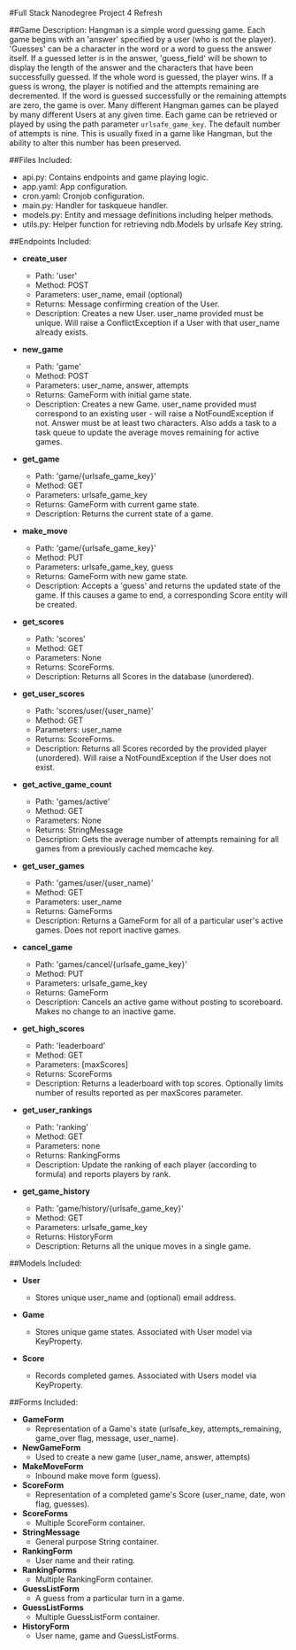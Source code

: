 #Full Stack Nanodegree Project 4 Refresh

##Game Description:
Hangman is a simple word guessing game. Each game begins with an 'answer'
specified by a user (who is not the player). 'Guesses' can be a character in
the word or a word to guess the answer itself. If a guessed letter is in the
answer, 'guess_field' will be shown to display the length of the answer and
the characters that have been successfully guessed. If the whole word is guessed,
the player wins. If a guess is wrong, the player is notified and the attempts
remaining are decremented. If the word is guessed successfully or the remaining
attempts are zero, the game is over. Many different Hangman games can be played
by many different Users at any given time. Each game can be retrieved or played 
by using the path parameter `urlsafe_game_key`. The default number of attempts
is nine. This is usually fixed in a game like Hangman, but the ability to alter
this number has been preserved.

##Files Included:
 - api.py: Contains endpoints and game playing logic.
 - app.yaml: App configuration.
 - cron.yaml: Cronjob configuration.
 - main.py: Handler for taskqueue handler.
 - models.py: Entity and message definitions including helper methods.
 - utils.py: Helper function for retrieving ndb.Models by urlsafe Key string.

##Endpoints Included:
 - **create_user**
    - Path: 'user'
    - Method: POST
    - Parameters: user_name, email (optional)
    - Returns: Message confirming creation of the User.
    - Description: Creates a new User. user_name provided must be unique. Will 
    raise a ConflictException if a User with that user_name already exists.
    
 - **new_game**
    - Path: 'game'
    - Method: POST
    - Parameters: user_name, answer, attempts
    - Returns: GameForm with initial game state.
    - Description: Creates a new Game. user_name provided must correspond to an
    existing user - will raise a NotFoundException if not. Answer must be at least
    two characters. Also adds a task to a task queue to update the average moves
    remaining for active games.
     
 - **get_game**
    - Path: 'game/{urlsafe_game_key}'
    - Method: GET
    - Parameters: urlsafe_game_key
    - Returns: GameForm with current game state.
    - Description: Returns the current state of a game.
    
 - **make_move**
    - Path: 'game/{urlsafe_game_key}'
    - Method: PUT
    - Parameters: urlsafe_game_key, guess
    - Returns: GameForm with new game state.
    - Description: Accepts a 'guess' and returns the updated state of the game.
    If this causes a game to end, a corresponding Score entity will be created.
    
 - **get_scores**
    - Path: 'scores'
    - Method: GET
    - Parameters: None
    - Returns: ScoreForms.
    - Description: Returns all Scores in the database (unordered).
    
 - **get_user_scores**
    - Path: 'scores/user/{user_name}'
    - Method: GET
    - Parameters: user_name
    - Returns: ScoreForms. 
    - Description: Returns all Scores recorded by the provided player (unordered).
    Will raise a NotFoundException if the User does not exist.
    
 - **get_active_game_count**
    - Path: 'games/active'
    - Method: GET
    - Parameters: None
    - Returns: StringMessage
    - Description: Gets the average number of attempts remaining for all games
    from a previously cached memcache key.

- **get_user_games**
    - Path: 'games/user/{user_name}'
    - Method: GET
    - Parameters: user_name
    - Returns: GameForms
    - Description: Returns a GameForm for all of a particular user's active games.
    Does not report inactive games.

- **cancel_game**
    - Path: 'games/cancel/{urlsafe_game_key}'
    - Method: PUT
    - Parameters: urlsafe_game_key
    - Returns: GameForm
    - Description: Cancels an active game without posting to scoreboard. Makes
    no change to an inactive game.

- **get_high_scores**
    - Path: 'leaderboard'
    - Method: GET
    - Parameters: [maxScores]
    - Returns: ScoreForms
    - Description: Returns a leaderboard with top scores. Optionally limits
    number of results reported as per maxScores parameter.

- **get_user_rankings**
    - Path: 'ranking'
    - Method: GET
    - Parameters: none
    - Returns: RankingForms
    - Description: Update the ranking of each player (according to formula)
    and reports players by rank.

- **get_game_history**
    - Path: 'game/history/{urlsafe_game_key}'
    - Method: GET
    - Parameters: urlsafe_game_key
    - Returns: HistoryForm
    - Description: Returns all the unique moves in a single game.

##Models Included:
 - **User**
    - Stores unique user_name and (optional) email address.
    
 - **Game**
    - Stores unique game states. Associated with User model via KeyProperty.
    
 - **Score**
    - Records completed games. Associated with Users model via KeyProperty.
    
##Forms Included:
 - **GameForm**
    - Representation of a Game's state (urlsafe_key, attempts_remaining,
    game_over flag, message, user_name).
 - **NewGameForm**
    - Used to create a new game (user_name, answer, attempts)
 - **MakeMoveForm**
    - Inbound make move form (guess).
 - **ScoreForm**
    - Representation of a completed game's Score (user_name, date, won flag,
    guesses).
 - **ScoreForms**
    - Multiple ScoreForm container.
 - **StringMessage**
    - General purpose String container.
 - **RankingForm**
    - User name and their rating.
 - **RankingForms**
    - Multiple RankingForm container.
 - **GuessListForm**
    - A guess from a particular turn in a game.
 - **GuessListForms**
    - Multiple GuessListForm container.
 - **HistoryForm**
    - User name, game and GuessListForms.